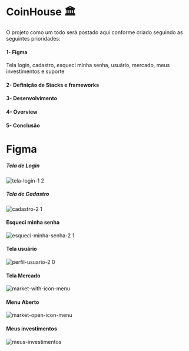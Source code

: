 # CoinHouse 🏛️
O projeto como um todo será postado aqui conforme criado seguindo as seguintes prioridades:

#### 1- Figma
Tela login, cadastro, esqueci minha senha, usuário, mercado, meus investimentos e suporte
#### 2- Definição de Stacks e frameworks
#### 3- Desenvolvimento
#### 4- Overview
#### 5- Conclusão

# Figma
##### Tela de Login
![tela-login-1 2](https://user-images.githubusercontent.com/56802688/156206577-fea01cd2-ae54-4719-9572-6ef0a0c624dd.jpeg)

##### Tela de Cadastro
![cadastro-2 1](https://user-images.githubusercontent.com/56802688/156209564-8f6e8e2f-197f-436b-9687-1498df6a27c7.jpeg)

#### Esqueci minha senha
![esqueci-minha-senha-2 1](https://user-images.githubusercontent.com/56802688/156209600-24571796-4492-47fa-8a5f-2f5c691dfd66.jpeg)

#### Tela usuário
![perfil-usuario-2 0](https://user-images.githubusercontent.com/56802688/156206177-fb71e919-8acc-41a0-8925-effec8fdb652.jpeg)

#### Tela Mercado
![market-with-icon-menu](https://user-images.githubusercontent.com/56802688/156647863-ebbaa2c3-c647-4bca-851d-1e1ddc0846d1.jpeg)

#### Menu Aberto
![market-open-icon-menu](https://user-images.githubusercontent.com/56802688/156647935-50c1ae60-654f-4084-ba76-ef86473690dc.jpeg)

#### Meus investimentos
![meus-investimentos](https://user-images.githubusercontent.com/56802688/156904370-947d99ec-1e30-42fb-b8b2-3fedd3d54dee.jpeg)


